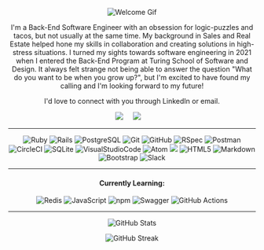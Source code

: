 <!--
How to make this gif ?
I created the typescript with https://codesandbox.io/
I then recorded my screen with Quicktime before converting the file to a gif
I used this [gifify](https://github.com/jclem/gifify) as a guide
-->

<p align="center">
  <img alt="Welcome Gif" src="https://user-images.githubusercontent.com/91357724/156508954-69f70e80-b9e3-44ab-acd7-ab1c65591b94.gif" />
</p>

<div align="center">

I'm a Back-End Software Engineer with an obsession for logic-puzzles and tacos, but not usually at the same time. My background in Sales and Real Estate helped hone my skills in collaboration and creating solutions in high-stress situations. I turned my sights towards software engineering in 2021 when I entered the Back-End Program at Turing School of Software and Design. It always felt strange not being able to answer the question "What do you want to be when you grow up?", but I'm excited to have found my calling and I'm looking forward to my future! 

I'd love to connect with you through LinkedIn or email.

</div>

<p align="center">
  <a target="_blank"href="https://www.linkedin.com/in/hirestevenjames/"><img src="https://img.shields.io/badge/linkedin-%230077B5.svg?&style=for-the-badge&logo=linkedin&logoColor=white" /></a>&nbsp;&nbsp;&nbsp;&nbsp;
  <a href="mailto:HireStevenJames@gmail.com?subject=Message%20From%20my%20Github"><img src="https://img.shields.io/badge/gmail-%23D14836.svg?&style=for-the-badge&logo=gmail&logoColor=white" /></a>&nbsp;&nbsp;&nbsp;&nbsp;
</p>

<hr/>

<p align="center">
<img alt="Ruby" src="https://img.shields.io/badge/Ruby-CC342D?style=for-the-badge&logo=ruby&logoColor=white"/>
<img alt="Rails" src="https://img.shields.io/badge/rails-%23CC0000.svg?style=for-the-badge&logo=ruby-on-rails&logoColor=white" />  
<img alt="PostgreSQL" src="https://img.shields.io/badge/PostgreSQL-316192?style=for-the-badge&logo=postgresql&logoColor=white"/>
<img alt="Git" src="https://img.shields.io/badge/GIT-E44C30?style=for-the-badge&logo=git&logoColor=white"/>
<img alt="GitHub" src="https://img.shields.io/badge/GitHub%20-%2320232a.svg?&style=for-the-badge&logo=GitHub&logoColor=%23EFF7FF" />
<img alt="RSpec" src="https://img.shields.io/badge/RSpec-CC342D?style=for-the-badge&logo=RubyGems&logoColor=white" />
<img alt="Postman" src="https://img.shields.io/badge/Postman-FF6C37?style=for-the-badge&logo=postman&logoColor=white" />    
<img alt="CircleCI" src="https://img.shields.io/badge/circleci-343434?style=for-the-badge&logo=circleci&logoColor=white" />
<img alt="SQLite" src="https://img.shields.io/badge/sqlite-%2307405e.svg?style=for-the-badge&logo=sqlite&logoColor=white" />
<img alt="VisualStudioCode" src="https://img.shields.io/badge/Visual_Studio_Code-0078D4?style=for-the-badge&logo=visual%20studio%20code&logoColor=white"/>
<img alt="Atom" src="https://img.shields.io/badge/Atom-%2366595C.svg?style=for-the-badge&logo=atom&logoColor=white" />  
<img atl="Heroku" src="https://img.shields.io/badge/Heroku-430098?style=for-the-badge&logo=heroku&logoColor=white"/>
<img alt="HTML5" src="https://img.shields.io/badge/HTML5-E34F26?style=for-the-badge&logo=html5&logoColor=white"/>
<img alt="Markdown" src="https://img.shields.io/badge/markdown-%23000000.svg?style=for-the-badge&logo=markdown&logoColor=white" />  
<img alt="Bootstrap" src="https://img.shields.io/badge/Bootstrap-563D7C?style=for-the-badge&logo=bootstrap&logoColor=white" />
<img alt="Slack" src="https://img.shields.io/badge/Slack-4A154B?style=for-the-badge&logo=slack&logoColor=white" />
</p>

<p align="center">


</p>

<hr/>

<div align="center">
  <h4> Currently Learning: </h4>
<img alt="Redis" src="https://img.shields.io/badge/redis-%23DD0031.svg?style=for-the-badge&logo=redis&logoColor=white" />  
<img alt="JavaScript" src="https://img.shields.io/badge/JavaScript-323330?style=for-the-badge&logo=javascript&logoColor=F7DF1E" />
<img alt="npm" src="https://img.shields.io/badge/npm-CB3837?style=for-the-badge&logo=npm&logoColor=white" />
<img alt="Swagger" src="https://img.shields.io/badge/-Swagger-%23Clojure?style=for-the-badge&logo=swagger&logoColor=white" />
<img alt="GitHub Actions" src="https://img.shields.io/badge/GitHub_Actions-2088FF?style=for-the-badge&logo=github-actions&logoColor=white" />
</div>

<hr/>

<p align="center">
  <img alt="GitHub Stats" src="https://github-readme-stats.vercel.app/api?username=stevenjames-turing&theme=nord&show_icons=true" /> 
</p>

<p align="center">
  <img alt="GitHub Streak" src="https://github-readme-streak-stats.herokuapp.com/?user=stevenjames-turing&theme=nord" />
</p>


<!--
![welcome_mov mov](https://user-images.githubusercontent.com/91357724/156508954-69f70e80-b9e3-44ab-acd7-ab1c65591b94.gif)
[![Steven's GitHub stats](https://github-readme-stats.vercel.app/api?username=stevenjames-turing&theme=nord&show_icons=true)](https://github.com/anuraghazra/github-readme-stats)
[![GitHub Streak](https://github-readme-streak-stats.herokuapp.com/?user=stevenjames-turing&theme=nord)](https://git.io/streak-stats)
-->
